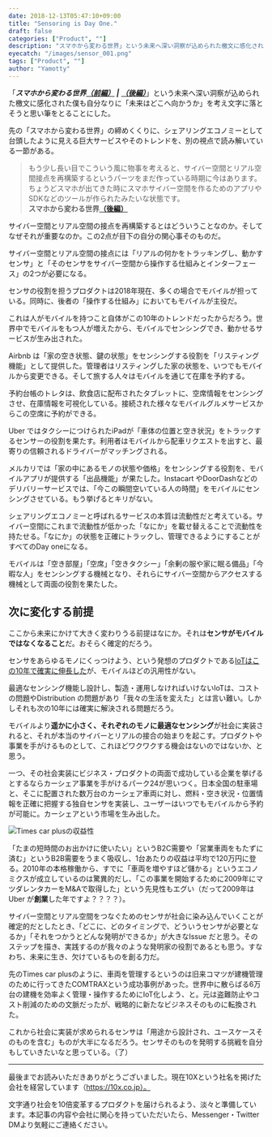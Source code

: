 ```yaml
---
date: 2018-12-13T05:47:10+09:00
title: "Sensoring is Day One."
draft: false
categories: ["Product", ""]
description: "スマホから変わる世界」という未来へ深い洞察が込められた檄文に感化された僕も自分なりに「未来はどこへ向かうか」を考え文字に落とそうと思い筆をとることにした。"
eyecatch: "/images/sensor_001.png"
tags: ["Product", ""]
author: "Yamotty"
---
```


「***スマホから変わる世界***[***（前編）***](https://medium.com/@shinjikimura/%E3%82%B9%E3%83%9E%E3%83%9B%E3%81%8B%E3%82%89%E5%A4%89%E3%82%8F%E3%82%8B%E4%B8%96%E7%95%8C-3a046853576c) ***|*** [***（後編）***](https://medium.com/@shinjikimura/%E3%82%B9%E3%83%9E%E3%83%9B%E3%81%A7%E5%A4%89%E3%82%8F%E3%82%8B%E4%B8%96%E7%95%8C-%E5%BE%8C%E7%B7%A8-19c2c9156f34)」という未来へ深い洞察が込められた檄文に感化された僕も自分なりに「未来はどこへ向かうか」を考え文字に落とそうと思い筆をとることにした。

先の「スマホから変わる世界」の締めくくりに、シェアリングエコノミーとして台頭したように見える巨大サービスやそのトレンドを、別の視点で読み解いている一節がある。


> もう少し長い目でこういう風に物事を考えると、サイバー空間とリアル空間接点を再構築するというパーツをまだ作っている時期に今はあります。ちょうどスマホが出てきた時にスマホサイバー空間を作るためのアプリやSDKなどのツールが作られたみたいな状態です。<br>**スマホから変わる世界**[**（後編）**](https://medium.com/@shinjikimura/%E3%82%B9%E3%83%9E%E3%83%9B%E3%81%A7%E5%A4%89%E3%82%8F%E3%82%8B%E4%B8%96%E7%95%8C-%E5%BE%8C%E7%B7%A8-19c2c9156f34)

サイバー空間とリアル空間の接点を再構築するとはどういうことなのか。そしてなぜそれが重要なのか。この2点が目下の自分の関心事そのものだ。

サイバー空間とリアル空間の接点には「リアルの何かをトラッキングし、動かすセンサ」と「そのセンサをサイバー空間から操作する仕組みとインターフェース」の2つが必要になる。

センサの役割を担うプロダクトは2018年現在、多くの場合でモバイルが担っている。同時に、後者の「操作する仕組み」においてもモバイルが主役だ。

これは人がモバイルを持つこと自体がこの10年のトレンドだったからだろう。世界中でモバイルをもつ人が増えたから、モバイルでセンシングでき、動かせるサービスが生み出された。

Airbnb は「家の空き状態、鍵の状態」をセンシングする役割を「リスティング機能」として提供した。管理者はリスティングした家の状態を、いつでもモバイルから変更できる。そして旅する人々はモバイルを通じて在庫を予約する。

予約台帳のトレタは、飲食店に配布されたタブレットに、空席情報をセンシングさせ、在庫情報を可視化している。接続された様々なモバイルグルメサービスからこの空席に予約ができる。

Uber ではタクシーにつけられたiPadが「車体の位置と空き状況」をトラックするセンサーの役割を果たす。利用者はモバイルから配車リクエストを出すと、最寄りの信頼されるドライバーがマッチングされる。

メルカリでは「家の中にあるモノの状態や価格」をセンシングする役割を、モバイルアプリが提供する「出品機能」が果たした。Instacart やDoorDashなどのデリバリーサービスでは、「今この瞬間空いている人の時間」をモバイルにセンシングさせている。もう挙げるとキリがない。

シェアリングエコノミーと呼ばれるサービスの本質は流動性だと考えている。サイバー空間にこれまで流動性が低かった「なにか」を載せ替えることで流動性を持たせる。「なにか」の状態を正確にトラックし、管理できるようにすることがすべてのDay oneになる。

モバイルは「空き部屋」「空席」「空きタクシー」「余剰の服や家に眠る備品」「今暇な人」をセンシングする機械となり、それらにサイバー空間からアクセスする機械として両面の役割を果たした。

## 次に変化する前提

ここから未来にかけて大きく変わりうる前提はなにか。それは**センサがモバイルではなくなること**だ。おそらく確定的だろう。

センサをあらゆるモノにくっつけよう、という発想のプロダクトである[IoTはこの10年で確実に伸長した](https://www.travelvoice.jp/20170114-81161)が、モバイルほどの汎用性がない。

最適なセンシング機能し設計し、製造・運用しなければいけないIoTは、コストの問題やDistribution の問題があり「我々の生活を変えた」とは言い難い。しかしそれも次の10年には確実に解決される問題だろう。

モバイルより**遥かに小さく、それぞれのモノに最適なセンシング**が社会に実装されると、それが本当のサイバーとリアルの接合の始まりを起こす。プロダクトや事業を手がけるものとして、これほどワクワクする機会はないのではないか、と思う。

一つ、その社会実装にビジネス・プロダクトの両面で成功している企業を挙げるとするならカーシェア事業を手がけるパーク24が思いつく。日本全国の駐車場と、そこに配置された数万台のカーシェア車両に対し、燃料・空き状況・位置情報を正確に把握する独自センサを実装し、ユーザーはいつでもモバイルから予約が可能に。カーシェアという市場を生み出した。

![Times car plusの収益性](/images/sensor_001.png)

「たまの短時間のお出かけに使いたい」というB2C需要や「営業車両をもたずに済む」というB2B需要をうまく吸収し、1台あたりの収益は平均で120万円に登る。2010年の本格稼働から、すでに「車両を増やすほど儲かる」というエコノミクスが成立しているのは驚異的だし、「この事業を開始するために2009年にマツダレンタカーをM&Aで取得した」という先見性もエグい（だって2009年はUber が**創業**した年ですよ？？？？）。


サイバー空間とリアル空間をつなぐためのセンサが社会に染み込んでいくことが確定的だとしたとき、「どこに、どのタイミングで、どういうセンサが必要となるか」「それをつかうとどんな発明ができるか」が大きなIssue だと思う。そのステップを描き、実践するのが我々のような発明家の役割であるとも思う。すなわち、未来に生き、欠けているものを創る力だ。

先のTimes car plusのように、車両を管理するというのは旧来コマツが建機管理のために行ってきたCOMTRAXという成功事例があった。世界中に散らばる6万台の建機を効率よく管理・操作するためにIoT化しよう、と。元は盗難防止やコスト削減のための文脈だったが、戦略的に新たなビジネスそのものに転換された。

これから社会に実装が求められるセンサは「用途から設計され、ユースケースそのものを含む」ものが大半になるだろう。センサそのものを発明する挑戦を自分もしていきたいなと思っている。（了）


***

最後までお読みいただきありがとうございました。現在10Xという社名を掲げた会社を経営しています（https://10x.co.jp）。

文字通り社会を10倍変革するプロダクトを届けられるよう、淡々と準備しています。本記事の内容や会社に関心を持っていただいたら、Messenger・Twitter DMより気軽にご連絡ください。
